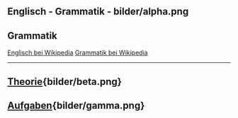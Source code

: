 
Englisch - Grammatik - bilder/alpha.png
---
## Grammatik

[Englisch bei Wikipedia](https://de.wikipedia.org/wiki/Englisch)
[Grammatik bei Wikipedia](https://de.wikipedia.org/wiki/Grammatik)

---
## [Theorie](theorie.md){bilder/beta.png}
## [Aufgaben](aufgaben.md){bilder/gamma.png}
